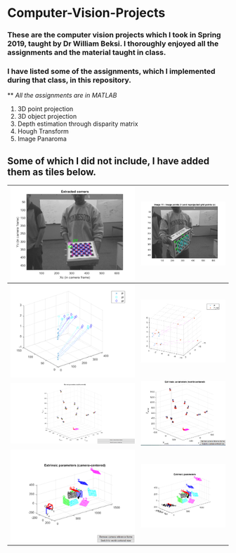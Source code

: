 # Computer-Vision-Projects

### These are the computer vision projects which I took in Spring 2019, taught by Dr William Beksi. I thoroughly enjoyed all the assignments and the material taught in class.

### I have listed some of the assignments, which I implemented during that class, in this repository.

** *All the assignments are in MATLAB*

1. 3D point projection
2. 3D object projection
3. Depth estimation through disparity matrix
4. Hough Transform
5. Image Panaroma

## Some of which I did not include, I have added them as tiles below.

![](images/unlisted_projects/3.3.png) | ![](images/unlisted_projects/3.4.png)
:------------------------------------:|:------------------------------------------:
![](images/unlisted_projects/1.1_P_pl_pr.png) | ![](images/unlisted_projects/1.2_P_P_hat.png)
![](images/unlisted_projects/3.6.png) | ![](images/unlisted_projects/3.7.png)
![](images/unlisted_projects/3.8.png) | ![](images/unlisted_projects/3.9.png)
